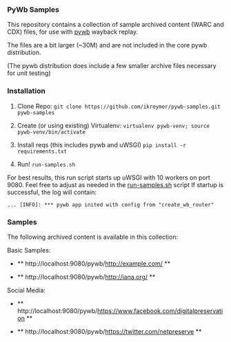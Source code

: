 ### PyWb Samples

This repository contains a collection of sample archived content (WARC and CDX) files, for use with [pywb](https://github.com/ikreymer/pywb) wayback replay.

The files are a bit larger (~30M) and are not included in the core pywb distribution.

(The pywb distribution does include a few smaller archive files necessary for unit testing)


### Installation


1. Clone Repo: ```git clone https://github.com/ikreymer/pywb-samples.git pywb-samples```

2. Create (or using existing) Virtualenv: ```virtualenv pywb-venv; source pywb-venv/bin/activate```

3. Install reqs (this includes pywb and uWSGI) ```pip install -r requirements.txt```

4. Run! ```run-samples.sh```


For best results, this run script starts up uWSGI with 10 workers on port 9080.
Feel free to adjust as needed in the [run-samples.sh](run-samples.sh) script
If startup is successful, the log will contain:

```... [INFO]: *** pywb app inited with config from "create_wb_router"```

### Samples

The following archived content is available in this collection:

Basic Samples:

* ** http://localhost:9080/pywb/http://example.com/ **

* ** http://localhost:9080/pywb/http://iana.org/ **

Social Media:

* ** http://localhost:9080/pywb/https://www.facebook.com/digitalpreservation **

* ** http://localhost:9080/pywb/https://twitter.com/netpreserve **

